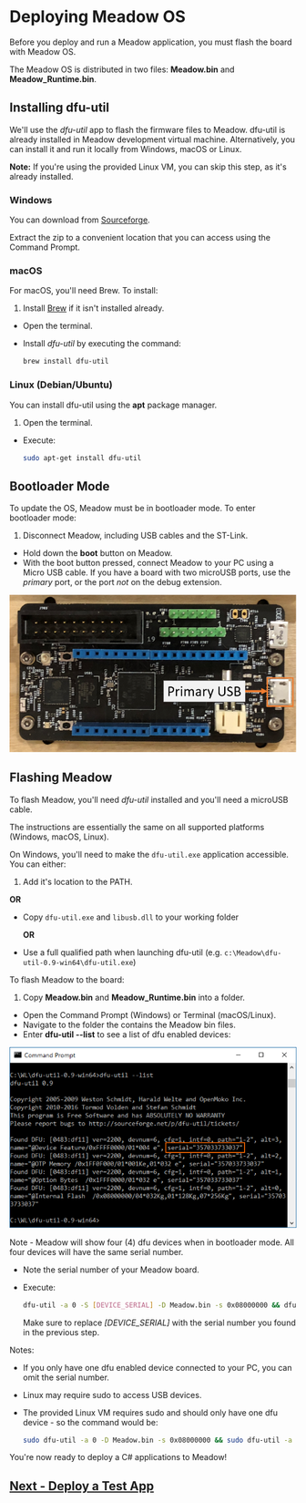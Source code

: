 # Deploying Meadow OS

Before you deploy and run a Meadow application, you must flash the board with Meadow OS.

The Meadow OS is distributed in two files: **Meadow.bin** and **Meadow_Runtime.bin**.

## Installing dfu-util

We'll use the _dfu-util_ app to flash the firmware files to Meadow. dfu-util is already installed in Meadow development virtual machine.
Alternatively, you can install it and run it locally from Windows, macOS or Linux.

**Note:** If you're using the provided Linux VM, you can skip this step, as it's already installed.

### Windows

You can download from [Sourceforge](http://dfu-util.sourceforge.net/releases/dfu-util-0.9-win64.zip).

Extract the zip to a convenient location that you can access using the Command Prompt.

### macOS

For macOS, you'll need Brew. To install:

 1. Install [Brew](https://brew.sh/) if it isn't installed already.
 * Open the terminal.
 * Install _dfu-util_ by executing the command:
  
   ```bash
   brew install dfu-util
   ```

### Linux (Debian/Ubuntu)

You can install dfu-util using the **apt** package manager.

 1. Open the terminal.
 * Execute:

   ```bash
   sudo apt-get install dfu-util
   ```

## Bootloader Mode

To update the OS, Meadow must be in bootloader mode. To enter bootloader mode:

 1. Disconnect Meadow, including USB cables and the ST-Link.
 * Hold down the **boot** button on Meadow.
 * With the boot button pressed, connect Meadow to your PC using a Micro USB cable. If you have a board with two microUSB ports, use the *primary* port, or the port *not* on the debug extension.
 
  ![Primary USB port](./primary_usb.png)

## Flashing Meadow

To flash Meadow, you'll need _dfu-util_ installed and you'll need a microUSB cable.

The instructions are essentially the same on all supported platforms (Windows, macOS, Linux).

On Windows, you'll need to make the `dfu-util.exe` application accessible. You can either:

 1. Add it's location to the PATH.
  
   **OR**
 * Copy `dfu-util.exe` and `libusb.dll` to your working folder
  
   **OR**
 * Use a full qualified path when launching dfu-util (e.g. `c:\Meadow\dfu-util-0.9-win64\dfu-util.exe`)

To flash Meadow to the board:

 1. Copy **Meadow.bin** and **Meadow_Runtime.bin** into a folder.
 * Open the Command Prompt (Windows) or Terminal (macOS/Linux).
 * Navigate to the folder the contains the Meadow bin files.
 * Enter **dfu-util --list** to see a list of dfu enabled devices:

  ![dfu-util --list (Windows)](./dfu_serial.png)

  Note - Meadow will show four (4) dfu devices when in bootloader mode. All four devices will have the same serial number.

 * Note the serial number of your Meadow board.
 * Execute:
  
   ```bash
   dfu-util -a 0 -S [DEVICE_SERIAL] -D Meadow.bin -s 0x08000000 && dfu-util -a 0 -S [DEVICE_SERIAL] -D Meadow_Runtime.bin -s 0x08040000
   ```
   
   Make sure to replace *[DEVICE_SERIAL]* with the serial number you found in the previous step.

Notes:

 * If you only have one dfu enabled device connected to your PC, you can omit the serial number.
 * Linux may require sudo to access USB devices.
 * The provided Linux VM requires sudo and should only have one dfu device - so the command would be:

   ```bash
   sudo dfu-util -a 0 -D Meadow.bin -s 0x08000000 && sudo dfu-util -a 0 -D Meadow_Runtime.bin -s 0x08040000
   ```

You're now ready to deploy a C# applications to Meadow!

## [Next - Deploy a Test App](/guides/Getting_Started/Deployment/index.html)
